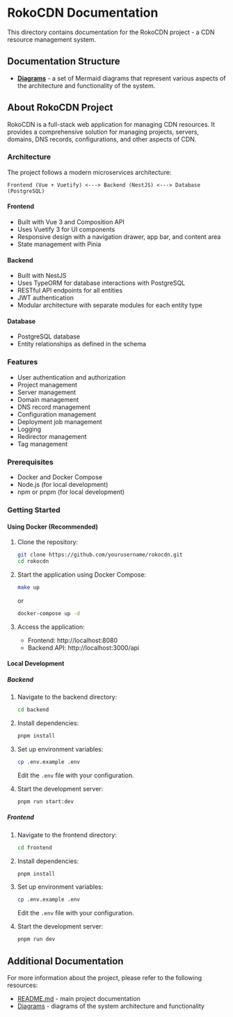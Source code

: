 # RokoCDN Documentation

This directory contains documentation for the RokoCDN project - a CDN resource management system.

## Documentation Structure

- [**Diagrams**](diagrams/README_eng.md) - a set of Mermaid diagrams that represent various aspects of the architecture and functionality of the system.

## About RokoCDN Project

RokoCDN is a full-stack web application for managing CDN resources. It provides a comprehensive solution for managing projects, servers, domains, DNS records, configurations, and other aspects of CDN.

### Architecture

The project follows a modern microservices architecture:

```
Frontend (Vue + Vuetify) <---> Backend (NestJS) <---> Database (PostgreSQL)
```

#### Frontend
- Built with Vue 3 and Composition API
- Uses Vuetify 3 for UI components
- Responsive design with a navigation drawer, app bar, and content area
- State management with Pinia

#### Backend
- Built with NestJS
- Uses TypeORM for database interactions with PostgreSQL
- RESTful API endpoints for all entities
- JWT authentication
- Modular architecture with separate modules for each entity type

#### Database
- PostgreSQL database
- Entity relationships as defined in the schema

### Features

- User authentication and authorization
- Project management
- Server management
- Domain management
- DNS record management
- Configuration management
- Deployment job management
- Logging
- Redirector management
- Tag management

### Prerequisites

- Docker and Docker Compose
- Node.js (for local development)
- npm or pnpm (for local development)

### Getting Started

#### Using Docker (Recommended)

1. Clone the repository:
   ```bash
   git clone https://github.com/yourusername/rokocdn.git
   cd rokocdn
   ```

2. Start the application using Docker Compose:
   ```bash
   make up
   ```
   or
   ```bash
   docker-compose up -d
   ```

3. Access the application:
   - Frontend: http://localhost:8080
   - Backend API: http://localhost:3000/api

#### Local Development

##### Backend

1. Navigate to the backend directory:
   ```bash
   cd backend
   ```

2. Install dependencies:
   ```bash
   pnpm install
   ```

3. Set up environment variables:
   ```bash
   cp .env.example .env
   ```
   Edit the `.env` file with your configuration.

4. Start the development server:
   ```bash
   pnpm run start:dev
   ```

##### Frontend

1. Navigate to the frontend directory:
   ```bash
   cd frontend
   ```

2. Install dependencies:
   ```bash
   pnpm install
   ```

3. Set up environment variables:
   ```bash
   cp .env.example .env
   ```
   Edit the `.env` file with your configuration.

4. Start the development server:
   ```bash
   pnpm run dev
   ```

## Additional Documentation

For more information about the project, please refer to the following resources:

- [README.md](../README.md) - main project documentation
- [Diagrams](diagrams/README_eng.md) - diagrams of the system architecture and functionality